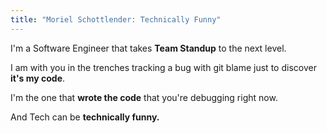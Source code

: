 ```yaml
---
title: "Moriel Schottlender: Technically Funny"
---
```


I'm a Software Engineer that takes **Team Standup** to the next level.

I am with you in the trenches tracking a bug with git blame just to discover **it's my code**.

I'm the one that **wrote the code** that you're debugging right now.

And Tech can be **technically funny.**
